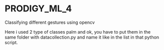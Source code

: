 # PRODIGY_ML_4
Classifying different gestures using opencv

Here i used 2 type of classes palm and ok, you have to put them in the same folder with datacollection.py and name it like in the list in that python script.
